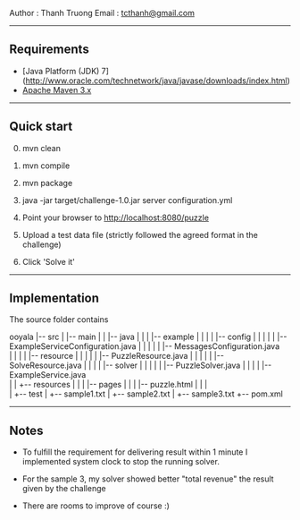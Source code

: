 Author : Thanh Truong
Email  : tcthanh@gmail.com

------------------------------------------------------------------
Requirements
-------------------------------------------------------------------
* [Java Platform (JDK) 7]
(http://www.oracle.com/technetwork/java/javase/downloads/index.html)
* [Apache Maven 3.x](http://maven.apache.org/)

------------------------------------------------------------------
Quick start
------------------------------------------------------------------
0. mvn clean
1. mvn compile
1. mvn package
2. java -jar target/challenge-1.0.jar server configuration.yml

3. Point your browser to [http://localhost:8080/puzzle](http://localhost:8080/puzzle)
4. Upload a test data file (strictly followed the agreed format in the challenge)
5. Click 'Solve it'

------------------------------------------------------------------
Implementation
------------------------------------------------------------------
The source folder contains

ooyala
 |-- src
 |    |-- main
 |    |    |-- java
 |    |    |    |-- example
 |    |    |    |    |-- config
 |    |    |    |    |    |-- ExampleServiceConfiguration.java
 |    |    |    |    |    |-- MessagesConfiguration.java  
 |    |    |    |    |-- resource
 |    |    |    |    |    |-- PuzzleResource.java
 |    |    |    |    |    |-- SolveResource.java
 |    |    |    |    |-- solver
 |    |    |    |    |    |-- PuzzleSolver.java
 |    |    |    |    |-- ExampleService.java    		 
 |    |    +-- resources
 |    |    |    |-- pages
 |    |    |          |-- puzzle.html
 |    |    |                     
 |    +-- test
 |         +-- sample1.txt
 |         +-- sample2.txt
 |         +-- sample3.txt
 +-- pom.xml

 -----------------------------------------------------------------
Notes
------------------------------------------------------------------
- To fulfill the requirement for delivering result within 1 minute
  I implemented system clock to stop the running solver.  
 
- For the sample 3, my solver showed better "total revenue" the result
   given by the challenge
   
- There are rooms to improve of course :)